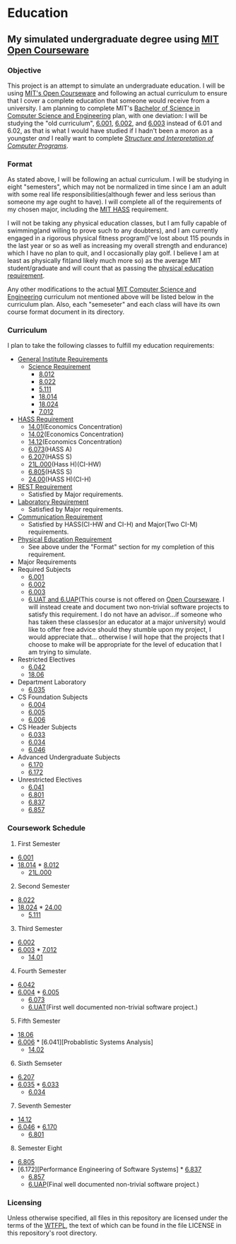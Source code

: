# Education
## My simulated undergraduate degree using [MIT Open Courseware][OCW]

### Objective
This project is an attempt to simulate an undergraduate education.  I will
be using [MIT's Open Courseware][OCW] and following an actual curriculum to ensure
that I cover a complete education that someone would receive from a university.
I am planning to complete MIT's [Bachelor of Science in Computer Science and
Engineering][CS Degree] plan, with one deviation: I will be studying the "old
curriculum", [6.001][SICP], [6.002][Circuits and Electronics], and [6.003][Signals and Systems]
instead of 6.01 and 6.02, as that is what I would have studied if I hadn't been a
moron as a youngster _and_ I really want to complete [_Structure and Interpretation
of Computer Programs_][SICP Book].

### Format
As stated above, I will be following an actual curriculum.  I will be studying in
eight "semesters", which may not be normalized in time since I am an adult with
some real life responsibilities(although fewer and less serious than someone my
age ought to have).  I will complete all of the requirements of my chosen major,
including the [MIT HASS][HASS Requirement] requirement.

I will not be taking any physical education classes, but I am fully capable of
swimming(and willing to prove such to any doubters), and I am currently engaged
in a rigorous physical fitness program(I've lost about 115 pounds in the last
year or so as well as increasing my overall strength and endurance) which I have
no plan to quit, and I occasionally play golf.  I believe I am at least as
physically fit(and likely much more so) as the average MIT student/graduate
and will count that as passing the [physical education requirement][PE Requirement].

Any other modifications to the actual [MIT Computer Science and Engineering][CS Degree]
curriculum not mentioned above will be listed below in the curriculum plan.  Also,
each "semeseter" and each class will have its own course format document in its
directory.

### Curriculum
I plan to take the following classes to fulfill my education requirements:

* [General Institute Requirements][GIR]
  * [Science Requirement][Science Req]
    * [8.012][Physics I]
    * [8.022][Physics II]
    * [5.111][Principles of Chemical Science]
    * [18.014][Calculus I]
    * [18.024][Calculus II]
    * [7.012][Introductory Biology]
 * [HASS Requirement][HASS Requirement]
   * [14.01][Microeconomics](Economics Concentration)
    * [14.02][Macroeconomics](Economics Concentration)
     * [14.12][Economic Game Theory](Economics Concentration)
      * [6.073][Creating Video Games](HASS A)
      * [6.207][Networks](HASS S)
      * [21L.000][Writing About Literature](Hass H)(CI-HW)
      * [6.805][Ethics and Laws on the Electronic Frontier](HASS S)
      * [24.00][Problems in Philosophy](HASS H)(CI-H)
 * [REST Requirement][REST]
   * Satisfied by Major requirements.
 * [Laboratory Requirement][LAB]
   * Satisfied by Major requirements.
 * [Communication Requirement][COMM]
   * Satisfied by HASS(CI-HW and CI-H) and Major(Two CI-M) requirements.
 * [Physical Education Requirement][PE Requirement]
   * See above under the "Format" section for my completion of this requirement.
* Major Requirements
 * Required Subjects
   * [6.001][SICP]
    * [6.002][Circuits and Electronics]
     * [6.003][Signals and Systems]
      * [6.UAT and 6.UAP][Undergraduate Advanced Project](This course is not offered
        on [Open Courseware][OCW].  I will instead create and document two non-trivial
        software projects to satisfy this requirement.  I do not have an advisor...if
        someone who has taken these classes(or an educator at a major university) would
        like to offer free advice should they stumble upon my project, I would appreciate
        that... otherwise I will hope that the projects that I choose to make will be
        appropriate for the level of education that I am trying to simulate.
 * Restricted Electives
   * [6.042][Math for Computer Science]
    * [18.06][Linear Algebra]
 * Department Laboratory
   * [6.035][Computer Language Engineering]
 * CS Foundation Subjects
   * [6.004][Computation Structures]
    * [6.005][Software Construction]
     * [6.006][Algorithms]
 * CS Header Subjects
   * [6.033][Computer System Engineering]
    * [6.034][Artificial Intelligence]
     * [6.046][Design of Algorithms]
 * Advanced Undergraduate Subjects
   * [6.170][Software Studio]
    * [6.172][Performace Engineering of Software Systems]  
 * Unrestricted Electives
   * [6.041][Probabilistic Systems Analysis]
    * [6.801][Machine Vision]
     * [6.837][Computer Graphics]
      * [6.857][Network and Computer Security]

### Coursework Schedule
1. First Semester
  * [6.001][SICP]
   * [18.014][Calculus I]
    * [8.012][Physics I]
     * [21L.000][Writing About Literature]
2. Second Semester
  * [8.022][Physics II]
   * [18.024][Calculus II]
    * [24.00][Problems in Philosophy]
     * [5.111][Principles of Chemical Science]
3. Third Semester
  * [6.002][Circuits and Electronics]
   * [6.003][Signals and Systems]
    * [7.012][Introductory Biology]
     * [14.01][Microeconomics]
4. Fourth Semester
  * [6.042][Math for Computer Science]
   * [6.004][Computation Structures]
    * [6.005][Software Construction]
     * [6.073][Creating Video Games]
      * [6.UAT][Undergraduate Advanced Project](First well documented non-trivial
        software project.)
5. Fifth Semester
  * [18.06][Linear Algebra]
   * [6.006][Algorithms]
    * [6.041][Probablistic Systems Analysis]
     * [14.02][Macroeconomics]
6. Sixth Semseter
  * [6.207][Networks]
   * [6.035][Computer Language Engineering]
    * [6.033][Computer System Engineering]
      * [6.034][Artificial Intelligence]
7. Seventh Semester
  * [14.12][Economic Game Theory]
   * [6.046][Design of Algorithms]
    * [6.170][Software Studio]
     * [6.801][Machine Vision]
8. Semester Eight
  * [6.805][Ethics and Laws on the Electronic Frontier]
   * [6.172][Performance Engineering of Software Systems]
    * [6.837][Computer Graphics]
     * [6.857][Network and Computer Security]
      * [6.UAP][Undergraduate Advanced Project](Final well documented non-trivial
        software project.)

### Licensing
Unless otherwise specified, all files in this repository are licensed under
the terms of the [WTFPL](http://wtfpl2.com/), the text of which can be found
in the file LICENSE in this repository's root directory.

[OCW]:http://ocw.mit.edu/index.htm
[CS Degree]:http://catalog.mit.edu/degree-charts/computer-science-engineering-course-6-3/
[SICP]:http://ocw.mit.edu/courses/electrical-engineering-and-computer-science/6-001-structure-and-interpretation-of-computer-programs-spring-2005/
[Circuits and Electronics]:http://ocw.mit.edu/courses/electrical-engineering-and-computer-science/6-002-circuits-and-electronics-spring-2007/
[Signals and Systems]:http://ocw.mit.edu/courses/electrical-engineering-and-computer-science/6-003-signals-and-systems-fall-2011/
[SICP Book]:https://mitpress.mit.edu/sicp/full-text/book/book.html
[HASS Requirement]:http://web.mit.edu/hassreq/
[PE Requirement]:http://catalog.mit.edu/mit/undergraduate-education/general-institute-requirements/#physicaleducationtext
[GIR]:http://catalog.mit.edu/mit/undergraduate-education/general-institute-requirements/#text
[Science Req]:http://catalog.mit.edu/mit/undergraduate-education/general-institute-requirements/#sciencerequirementtext
[Physics I]:http://ocw.mit.edu/courses/physics/8-012-physics-i-classical-mechanics-fall-2008/
[Physics II]:http://ocw.mit.edu/courses/physics/8-022-physics-ii-electricity-and-magnetism-fall-2006/
[Principles of Chemical Science]:http://ocw.mit.edu/courses/chemistry/5-111-principles-of-chemical-science-fall-2008/index.htm
[Calculus I]:http://ocw.mit.edu/courses/mathematics/18-014-calculus-with-theory-fall-2010/
[Calculus II]:http://ocw.mit.edu/courses/mathematics/18-024-multivariable-calculus-with-theory-spring-2011/
[Introductory Biology]:http://ocw.mit.edu/courses/biology/7-012-introduction-to-biology-fall-2004/
[Microeconomics]:http://ocw.mit.edu/courses/economics/14-01-principles-of-microeconomics-fall-2007/
[Macroeconomics]:http://ocw.mit.edu/courses/economics/14-02-principles-of-macroeconomics-spring-2014/
[Economic Game Theory]:http://ocw.mit.edu/courses/economics/14-12-economic-applications-of-game-theory-fall-2012/
[Creating Video Games]:http://ocw.mit.edu/courses/comparative-media-studies-writing/cms-611j-creating-video-games-fall-2014/
[Networks]:http://ocw.mit.edu/courses/economics/14-15j-networks-fall-2009/
[Writing About Literature]:http://ocw.mit.edu/courses/literature/21l-000j-writing-about-literature-fall-2010/
[Ethics and Laws on the Electronic Frontier]:http://ocw.mit.edu/courses/electrical-engineering-and-computer-science/6-805-ethics-and-the-law-on-the-electronic-frontier-fall-2005/
[Problems in Philosophy]:http://ocw.mit.edu/courses/linguistics-and-philosophy/24-00-problems-in-philosophy-fall-2010/
[REST]:http://catalog.mit.edu/mit/undergraduate-education/general-institute-requirements/#restrequirementtext
[LAB]:http://catalog.mit.edu/mit/undergraduate-education/general-institute-requirements/#laboratoryrequirementtext
[COMM]:http://catalog.mit.edu/mit/undergraduate-education/general-institute-requirements/#communicationrequirementtext
[Undergraduate Advanced Project]:http://catalog.mit.edu/search/?P=6.UAP
[Math for Computer Science]:http://ocw.mit.edu/courses/electrical-engineering-and-computer-science/6-042j-mathematics-for-computer-science-fall-2010/
[Linear Algebra]:http://ocw.mit.edu/courses/mathematics/18-06-linear-algebra-spring-2010/
[Computer Language Engineering]:http://ocw.mit.edu/courses/electrical-engineering-and-computer-science/6-035-computer-language-engineering-spring-2010/
[Computation Structures]:http://ocw.mit.edu/courses/electrical-engineering-and-computer-science/6-004-computation-structures-spring-2009/
[Software Construction]:http://ocw.mit.edu/courses/electrical-engineering-and-computer-science/6-005-elements-of-software-construction-fall-2011/
[Algorithms]:http://ocw.mit.edu/courses/electrical-engineering-and-computer-science/6-006-introduction-to-algorithms-fall-2011/
[Computer System Engineering]:http://ocw.mit.edu/courses/electrical-engineering-and-computer-science/6-033-computer-system-engineering-spring-2009/
[Artificial Intelligence]:http://ocw.mit.edu/courses/electrical-engineering-and-computer-science/6-034-artificial-intelligence-fall-2010/
[Design of Algorithms]:http://ocw.mit.edu/courses/electrical-engineering-and-computer-science/6-046j-design-and-analysis-of-algorithms-spring-2015/
[Software Studio]:http://ocw.mit.edu/courses/electrical-engineering-and-computer-science/6-170-software-studio-spring-2013/
[Performace Engineering of Software Systems]:http://ocw.mit.edu/courses/electrical-engineering-and-computer-science/6-172-performance-engineering-of-software-systems-fall-2010/
[Probabilistic Systems Analysis]:http://ocw.mit.edu/courses/electrical-engineering-and-computer-science/6-041-probabilistic-systems-analysis-and-applied-probability-fall-2010/
[Machine Vision]:http://ocw.mit.edu/courses/electrical-engineering-and-computer-science/6-801-machine-vision-fall-2004/
[Computer Graphics]:http://ocw.mit.edu/courses/electrical-engineering-and-computer-science/6-837-computer-graphics-fall-2012/
[Network and Computer Security]:http://ocw.mit.edu/courses/electrical-engineering-and-computer-science/6-857-network-and-computer-security-spring-2014/